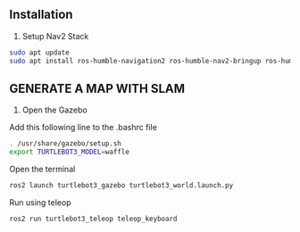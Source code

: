 ## Installation

1. Setup Nav2 Stack
```bash
sudo apt update
sudo apt install ros-humble-navigation2 ros-humble-nav2-bringup ros-humble-turtlebot3*
```

## GENERATE A MAP WITH SLAM
1. Open the Gazebo

Add this following line to the .bashrc file
```bash
. /usr/share/gazebo/setup.sh
export TURTLEBOT3_MODEL=waffle
```
Open the terminal
```bash
ros2 launch turtlebot3_gazebo turtlebot3_world.launch.py 
```
Run using teleop
```bash
ros2 run turtlebot3_teleop teleop_keyboard
```